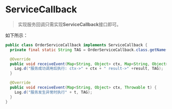 # ServiceCallback

> 实现服务回调只需实现**ServiceCallback**接口即可。

如下所示：

```java
public class OrderServiceCallback implements ServiceCallback {
  private final static String TAG = OrderServiceCallback.class.getName();

  @Override
  public void receiveEvent(Map<String, Object> ctx, Map<String, Object> result) {
    Log.d("服务成功调用后执行: ctx->" + ctx + " result->" +result, TAG);
  }

  @Override
  public void receiveEvent(Map<String, Object> ctx, Throwable t) {
    Log.d("服务发生异常时执行" + t, TAG);
  }
}
```
